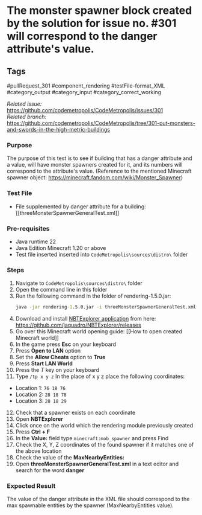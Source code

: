 # The monster spawner block created by the solution for issue no. #301 will correspond to the danger attribute's value.

## Tags
#pullRequest_301 #component_rendering #testFile-format_XML #category_output #category_input #category_correct_working

_Related issue:_ https://github.com/codemetropolis/CodeMetropolis/issues/301 <br>
_Related branch:_ https://github.com/codemetropolis/CodeMetropolis/tree/301-put-monsters-and-swords-in-the-high-metric-buildings

### Purpose
 The purpose of this test is to see if building that has a danger attribute and a value, will have monster spawners created for it, and its numbers will correspond to the attribute's value. (Reference to the mentioned Minecraft spawner object: https://minecraft.fandom.com/wiki/Monster_Spawner)

### Test File
- File supplemented by danger attribute for a building: [[threeMonsterSpawnerGeneralTest.xml]]

### Pre-requisites
- Java runtime 22
- Java Edition Minecraft 1.20 or above
- Test file inserted inserted into `CodeMetropolis\sources\distro\` folder

### Steps
1. Navigate to `CodeMetropolis\sources\distro\` folder
2. Open the command line in this folder
3. Run the following command in the folder of rendering-1.5.0.jar:
    ```cmd
	java -jar rendering-1.5.0.jar -i threeMonsterSpawnerGeneralTest.xml -world world
	```
4. Download and install [NBTExplorer application](https://github.com/jaquadro/NBTExplorer) from here: https://github.com/jaquadro/NBTExplorer/releases
5. Go over this Minecraft world opening guide: [[How to open created Minecraft world]]
6. In the game press **Esc** on your keyboard
7. Press **Open to LAN** option
8. Set the **Allow Cheats** option to **True**
9. Press **Start LAN World**
10. Press the *T* key on your keyboard
11. Type `/tp x y z`
   In the place of x y z place the following coordinates:
   - Location 1: `76 18 76`
   - Location 2: `28 18 78`
   - Location 3: `28 18 29`
12. Check that a spawner exists on each coordinate
13. Open **NBTExplorer**
14. Click once on the world which the rendering module previously created
15. Press **Ctrl + F**
16. In the **Value:** field type `minecraft:mob_spawner` and press Find
17. Check the X, Y, Z coordinates of the found spawner if it matches one of the above location
18. Check the value of the **MaxNearbyEntities:**
19. Open **threeMonsterSpawnerGeneralTest.xml** in a text editor and search for the word **danger**

### Expected Result
The value of the danger attribute in the XML file should correspond to the max spawnable entities by the spawner (MaxNearbyEntities value).